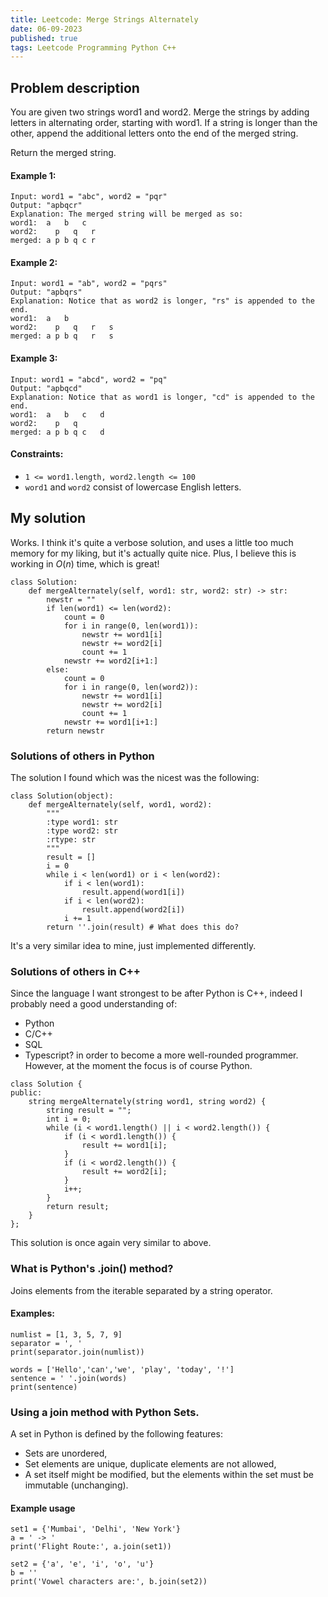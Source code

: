 ```yaml
---
title: Leetcode: Merge Strings Alternately
date: 06-09-2023
published: true
tags: Leetcode Programming Python C++
---
```


## Problem description
You are given two strings word1 and word2. Merge the strings by adding letters in alternating order,
starting with word1. If a string is longer than the other, append the additional letters onto the end
of the merged string.

Return the merged string.

#### Example 1:
```
Input: word1 = "abc", word2 = "pqr"
Output: "apbqcr"
Explanation: The merged string will be merged as so:
word1:  a   b   c
word2:    p   q   r
merged: a p b q c r
```

#### Example 2:
```
Input: word1 = "ab", word2 = "pqrs"
Output: "apbqrs"
Explanation: Notice that as word2 is longer, "rs" is appended to the end.
word1:  a   b
word2:    p   q   r   s
merged: a p b q   r   s
```

#### Example 3:
```
Input: word1 = "abcd", word2 = "pq"
Output: "apbqcd"
Explanation: Notice that as word1 is longer, "cd" is appended to the end.
word1:  a   b   c   d
word2:    p   q
merged: a p b q c   d
```

#### Constraints:
- ```1 <= word1.length, word2.length <= 100```
- ```word1``` and ```word2``` consist of lowercase English letters.

## My solution
Works. I think it's quite a verbose solution, and uses a little too much memory for my liking, but
it's actually quite nice. Plus, I believe this is working in $O(n)$ time, which is great!

```
class Solution:
    def mergeAlternately(self, word1: str, word2: str) -> str:
        newstr = ""
        if len(word1) <= len(word2):
            count = 0
            for i in range(0, len(word1)):
                newstr += word1[i]
                newstr += word2[i]
                count += 1
            newstr += word2[i+1:]
        else:
            count = 0
            for i in range(0, len(word2)):
                newstr += word1[i]
                newstr += word2[i]
                count += 1
            newstr += word1[i+1:]
        return newstr
```

### Solutions of others in Python
The solution I found which was the nicest was the following:
```
class Solution(object):
    def mergeAlternately(self, word1, word2):
        """
        :type word1: str
        :type word2: str
        :rtype: str
        """
        result = []
        i = 0
        while i < len(word1) or i < len(word2):
            if i < len(word1):
                result.append(word1[i])
            if i < len(word2):
                result.append(word2[i])
            i += 1
        return ''.join(result) # What does this do?
```

It's a very similar idea to mine, just implemented differently.

### Solutions of others in C++
Since the language I want strongest to be after Python is C++, indeed I probably need a good
understanding of:
- Python
- C/C++
- SQL
- Typescript?
in order to become a more well-rounded programmer. However, at the moment the focus is of course
Python.

```
class Solution {
public:
    string mergeAlternately(string word1, string word2) {
        string result = "";
        int i = 0;
        while (i < word1.length() || i < word2.length()) {
            if (i < word1.length()) {
                result += word1[i];
            }
            if (i < word2.length()) {
                result += word2[i];
            }
            i++;
        }
        return result;
    }
};
```
This solution is once again very similar to above.

### What is Python's .join() method?
Joins elements from the iterable separated by a string operator.

#### Examples:
```
numlist = [1, 3, 5, 7, 9]
separator = ', '
print(separator.join(numlist))

words = ['Hello','can','we', 'play', 'today', '!']
sentence = ' '.join(words)
print(sentence)
```

### Using a join method with Python Sets.
A set in Python is defined by the following features:
- Sets are unordered,
- Set elements are unique, duplicate elements are not allowed,
- A set itself might be modified, but the elements within the set must be
  immutable (unchanging).

#### Example usage
```
set1 = {'Mumbai', 'Delhi', 'New York'}
a = ' -> '
print('Flight Route:', a.join(set1))

set2 = {'a', 'e', 'i', 'o', 'u'}
b = ''
print('Vowel characters are:', b.join(set2))
```
